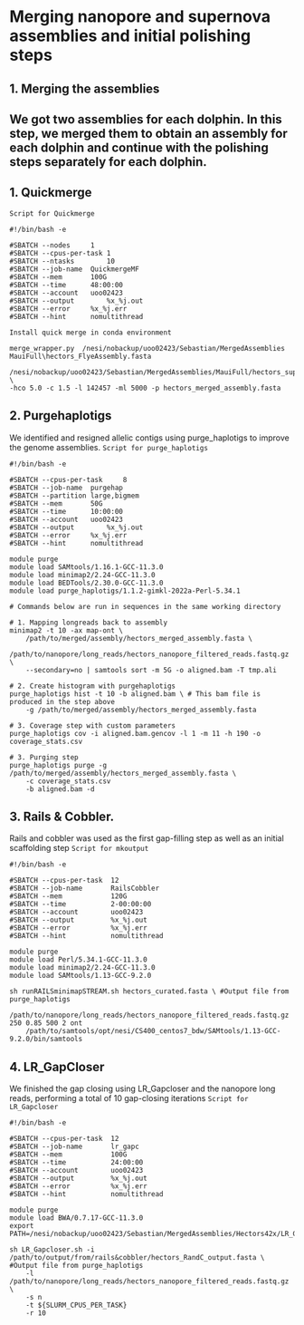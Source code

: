# Merging nanopore and supernova assemblies and initial polishing steps

## 1. Merging the assemblies
We got two assemblies for each dolphin. In this step, we merged them to obtain an assembly for each dolphin and continue with the polishing steps separately for each dolphin.
---
## 1. Quickmerge
`Script for Quickmerge`
```
#!/bin/bash -e

#SBATCH --nodes		1
#SBATCH --cpus-per-task	1
#SBATCH --ntasks		10
#SBATCH --job-name	QuickmergeMF
#SBATCH --mem		100G
#SBATCH --time		48:00:00
#SBATCH --account	uoo02423
#SBATCH --output		%x_%j.out
#SBATCH --error		%x_%j.err
#SBATCH --hint		nomultithread

Install quick merge in conda environment

merge_wrapper.py  /nesi/nobackup/uoo02423/Sebastian/MergedAssemblies MauiFull\hectors_FlyeAssembly.fasta 
	         /nesi/nobackup/uoo02423/Sebastian/MergedAssemblies/MauiFull/hectors_supernova_assembly.fasta \
-hco 5.0 -c 1.5 -l 142457 -ml 5000 -p hectors_merged_assembly.fasta
```
## 2. Purgehaplotigs
We identified and resigned allelic contigs using purge_haplotigs to improve the genome assemblies.
`Script for purge_haplotigs`
```
#!/bin/bash -e

#SBATCH --cpus-per-task 	8
#SBATCH --job-name	purgehap
#SBATCH --partition	large,bigmem
#SBATCH --mem		50G
#SBATCH --time		10:00:00
#SBATCH --account	uoo02423
#SBATCH --output		%x_%j.out
#SBATCH --error		%x_%j.err
#SBATCH --hint		nomultithread

module purge
module load SAMtools/1.16.1-GCC-11.3.0
module load minimap2/2.24-GCC-11.3.0
module load BEDTools/2.30.0-GCC-11.3.0
module load purge_haplotigs/1.1.2-gimkl-2022a-Perl-5.34.1

# Commands below are run in sequences in the same working directory

# 1. Mapping longreads back to assembly
minimap2 -t 10 -ax map-ont \
	/path/to/merged/assembly/hectors_merged_assembly.fasta \
	/path/to/nanopore/long_reads/hectors_nanopore_filtered_reads.fastq.gz \
	--secondary=no | samtools sort -m 5G -o aligned.bam -T tmp.ali

# 2. Create histogram with purgehaplotigs
purge_haplotigs hist -t 10 -b aligned.bam \ # This bam file is produced in the step above
	-g /path/to/merged/assembly/hectors_merged_assembly.fasta

# 3. Coverage step with custom parameters
purge_haplotigs cov -i aligned.bam.gencov -l 1 -m 11 -h 190 -o coverage_stats.csv

# 3. Purging step
purge_haplotigs purge -g /path/to/merged/assembly/hectors_merged_assembly.fasta \
	-c coverage_stats.csv
	-b aligned.bam -d
```
## 3. Rails & Cobbler.
Rails and cobbler was used as the first gap-filling step as well as an initial scaffolding step
`Script for mkoutput`
```
#!/bin/bash -e

#SBATCH --cpus-per-task  12
#SBATCH --job-name       RailsCobbler
#SBATCH --mem            120G
#SBATCH --time           2-00:00:00
#SBATCH --account        uoo02423
#SBATCH --output         %x_%j.out
#SBATCH --error          %x_%j.err
#SBATCH --hint           nomultithread

module purge
module load Perl/5.34.1-GCC-11.3.0
module load minimap2/2.24-GCC-11.3.0
module load SAMtools/1.13-GCC-9.2.0

sh runRAILSminimapSTREAM.sh hectors_curated.fasta \ #Output file from purge_haplotigs
	/path/to/nanopore/long_reads/hectors_nanopore_filtered_reads.fastq.gz 250 0.85 500 2 ont
	/path/to/samtools/opt/nesi/CS400_centos7_bdw/SAMtools/1.13-GCC-9.2.0/bin/samtools
```
## 4. LR_GapCloser
We finished the gap closing using LR_Gapcloser and the nanopore long reads, performing a total of 10 gap-closing iterations
`Script for LR_Gapcloser`
```
#!/bin/bash -e

#SBATCH --cpus-per-task  12
#SBATCH --job-name       lr_gapc
#SBATCH --mem            100G
#SBATCH --time           24:00:00
#SBATCH --account        uoo02423
#SBATCH --output         %x_%j.out
#SBATCH --error          %x_%j.err
#SBATCH --hint           nomultithread

module purge
module load BWA/0.7.17-GCC-11.3.0
export PATH=/nesi/nobackup/uoo02423/Sebastian/MergedAssemblies/Hectors42x/LR_Gapcloser/src/:$PATH

sh LR_Gapcloser.sh -i /path/to/output/from/rails&cobbler/hectors_RandC_output.fasta \ #Output file from purge_haplotigs
	-l /path/to/nanopore/long_reads/hectors_nanopore_filtered_reads.fastq.gz \
	-s n 
	-t ${SLURM_CPUS_PER_TASK}
	-r 10
```
